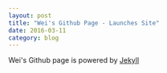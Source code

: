 ```yaml
---
layout: post
title: "Wei's Github Page - Launches Site"
date: 2016-03-11
category: blog
---
```


Wei's Github page is powered by [Jekyll](http://jekyllrb.com) 
